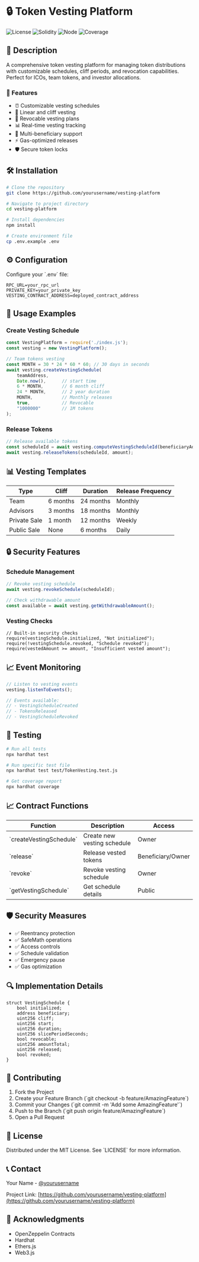 # 🔒 Token Vesting Platform

![License](https://img.shields.io/badge/license-MIT-blue.svg)
![Solidity](https://img.shields.io/badge/solidity-%5E0.8.0-blue)
![Node](https://img.shields.io/badge/node-%3E%3D14.0.0-green)
![Coverage](https://img.shields.io/badge/coverage-100%25-brightgreen)

## 📝 Description

A comprehensive token vesting platform for managing token distributions with customizable schedules, cliff periods, and revocation capabilities. Perfect for ICOs, team tokens, and investor allocations.

### 🚀 Features

- ⏰ Customizable vesting schedules
- 🔄 Linear and cliff vesting
- 🔐 Revocable vesting plans
- 📊 Real-time vesting tracking
- 💼 Multi-beneficiary support
- ⚡ Gas-optimized releases
- 🛡️ Secure token locks

## 🛠 Installation

```bash
# Clone the repository
git clone https://github.com/yourusername/vesting-platform

# Navigate to project directory
cd vesting-platform

# Install dependencies
npm install

# Create environment file
cp .env.example .env
```

## ⚙️ Configuration

Configure your \`.env\` file:

```env
RPC_URL=your_rpc_url
PRIVATE_KEY=your_private_key
VESTING_CONTRACT_ADDRESS=deployed_contract_address
```

## 📖 Usage Examples

### Create Vesting Schedule

```javascript
const VestingPlatform = require('./index.js');
const vesting = new VestingPlatform();

// Team tokens vesting
const MONTH = 30 * 24 * 60 * 60; // 30 days in seconds
await vesting.createVestingSchedule(
    teamAddress,
    Date.now(),      // start time
    6 * MONTH,       // 6 month cliff
    24 * MONTH,      // 2 year duration
    MONTH,           // Monthly releases
    true,            // Revocable
    "1000000"        // 1M tokens
);
```

### Release Tokens

```javascript
// Release available tokens
const scheduleId = await vesting.computeVestingScheduleId(beneficiaryAddress);
await vesting.releaseTokens(scheduleId, amount);
```

## 📊 Vesting Templates

| Type | Cliff | Duration | Release Frequency |
|------|-------|----------|------------------|
| Team | 6 months | 24 months | Monthly |
| Advisors | 3 months | 18 months | Monthly |
| Private Sale | 1 month | 12 months | Weekly |
| Public Sale | None | 6 months | Daily |

## 🔒 Security Features

### Schedule Management
```javascript
// Revoke vesting schedule
await vesting.revokeSchedule(scheduleId);

// Check withdrawable amount
const available = await vesting.getWithdrawableAmount();
```

### Vesting Checks
```solidity
// Built-in security checks
require(vestingSchedule.initialized, "Not initialized");
require(!vestingSchedule.revoked, "Schedule revoked");
require(vestedAmount >= amount, "Insufficient vested amount");
```

## 📈 Event Monitoring

```javascript
// Listen to vesting events
vesting.listenToEvents();

// Events available:
// - VestingScheduleCreated
// - TokensReleased
// - VestingScheduleRevoked
```

## 🧪 Testing

```bash
# Run all tests
npx hardhat test

# Run specific test file
npx hardhat test test/TokenVesting.test.js

# Get coverage report
npx hardhat coverage
```

## 📈 Contract Functions

| Function | Description | Access |
|----------|-------------|--------|
| \`createVestingSchedule\` | Create new vesting schedule | Owner |
| \`release\` | Release vested tokens | Beneficiary/Owner |
| \`revoke\` | Revoke vesting schedule | Owner |
| \`getVestingSchedule\` | Get schedule details | Public |

## 🛡️ Security Measures

- ✅ Reentrancy protection
- ✅ SafeMath operations
- ✅ Access controls
- ✅ Schedule validation
- ✅ Emergency pause
- ✅ Gas optimization

## 🔍 Implementation Details

```solidity
struct VestingSchedule {
    bool initialized;
    address beneficiary;
    uint256 cliff;
    uint256 start;
    uint256 duration;
    uint256 slicePeriodSeconds;
    bool revocable;
    uint256 amountTotal;
    uint256 released;
    bool revoked;
}
```

## 🤝 Contributing

1. Fork the Project
2. Create your Feature Branch (\`git checkout -b feature/AmazingFeature\`)
3. Commit your Changes (\`git commit -m 'Add some AmazingFeature'\`)
4. Push to the Branch (\`git push origin feature/AmazingFeature\`)
5. Open a Pull Request

## 📜 License

Distributed under the MIT License. See \`LICENSE\` for more information.

## 📞 Contact

Your Name - [@yourusername](https://twitter.com/yourusername)

Project Link: [https://github.com/yourusername/vesting-platform](https://github.com/yourusername/vesting-platform)

## 🙏 Acknowledgments

- OpenZeppelin Contracts
- Hardhat
- Ethers.js
- Web3.js 